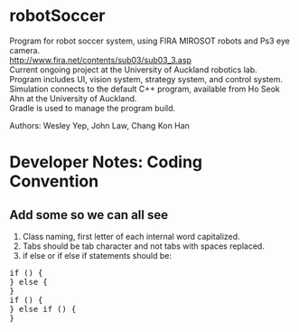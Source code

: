 robotSoccer
===========
Program for robot soccer system, using FIRA MIROSOT robots and Ps3 eye camera.  
http://www.fira.net/contents/sub03/sub03_3.asp  
Current ongoing project at the University of Auckland robotics lab.  
Program includes UI, vision system, strategy system, and control system.  
Simulation connects to the default C++ program, available from Ho Seok Ahn at the University of Auckland.  
Gradle is used to manage the program build.  

Authors: Wesley Yep, John Law, Chang Kon Han

Developer Notes:
Coding Convention
=================
Add some so we can all see
--------------------------
1.  Class naming, first letter of each internal word capitalized.
2.  Tabs should be tab character and not tabs with spaces replaced.
3.  if else or if else if statements should be:
<pre>
if () {
} else {
}
if () {
} else if () {
}
</pre>


